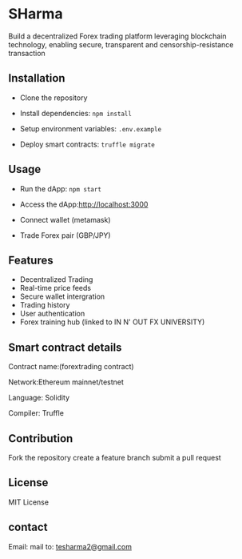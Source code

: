 # SHarma

Build a decentralized Forex trading platform leveraging blockchain technology,
enabling secure, transparent and censorship-resistance transaction

## Installation 
- Clone the repository
- Install dependencies:
    `npm install`

- Setup environment variables:
    `.env.example`

- Deploy smart contracts:
    `truffle migrate`

## Usage
- Run the dApp:
    `npm start`

- Access the dApp:[http://localhost:3000](http://localhost:3000)

- Connect wallet (metamask)

- Trade Forex pair (GBP/JPY)

## Features
- Decentralized Trading 
- Real-time price feeds
- Secure wallet intergration 
- Trading history 
- User authentication 
- Forex training hub (linked to IN N' OUT FX UNIVERSITY)

## Smart contract details
 Contract name:(forextrading contract)

 Network:Ethereum mainnet/testnet

 Language: Solidity

 Compiler: Truffle

## Contribution 
Fork the repository
create a feature branch 
submit a pull request

## License
MIT License

## contact
Email: mail to: tesharma2@gmail.com